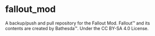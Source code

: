 # fallout_mod
A backup/push and pull repository for the Fallout Mod.
Fallout™ and its contents are created by Bathesda™.
Under the CC BY-SA 4.0 License.
